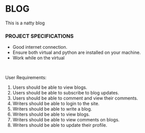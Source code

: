 # BLOG
This is a natty blog

### PROJECT SPECIFICATIONS

* Good internet connection.
* Ensure both virtual and python are installed on your machine.
* Work while on the  virtual

<br/>

User Requirements:
1. Users should be able to view blogs.
2. Users should be able to subscribe to blog updates.
3. Users should be able to comment and view their comments.
4. Writers should be able to login to the site.
5. Writers should be able to write a blog.
6. Writers should be able to view blogs.
7. Writers should be able to view comments on blogs.
8. Writers should be able to update their profile.